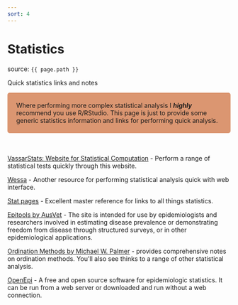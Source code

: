 ```yaml
---
sort: 4
---
```


# Statistics

source: `{{ page.path }}`

<span class="badge badge-info">Quick statistics links and notes</span>

<style>
div.blue { background-color:#db9671; border-radius: 5px; padding: 20px;}
</style>
<div class = "blue">
Where performing more complex statistical analysis I <i><b>highly</b></i> recommend you use R/RStudio. This page is just to provide some generic statistics information and links for performing quick analysis.
</div>

<br>
<br>

[VassarStats: Website for Statistical Computation](http://vassarstats.net/) - Perform a range of statistical tests quickly through this website.

[Wessa](http://www.wessa.net/) - Another resource for performing statistical analysis quick with web interface.

[Stat pages](https://statpages.info/) - Excellent master reference for links to all things statistics.

[Epitools by AusVet](https://epitools.ausvet.com.au/) - The site is intended for use by epidemiologists and researchers involved in estimating disease prevalence or demonstrating freedom from disease through structured surveys, or in other epidemiological applications.

[Ordination Methods by Michael W. Palmer](http://ordination.okstate.edu/overview.htm) - provides comprehensive notes on ordination methods. You'll also see thinks to a range of other statistical analysis.

[OpenEpi](https://www.openepi.com/Menu/OE_Menu.htm) - A free and open source software for epidemiologic statistics. It can be run from a web server or downloaded and run without a web connection.
